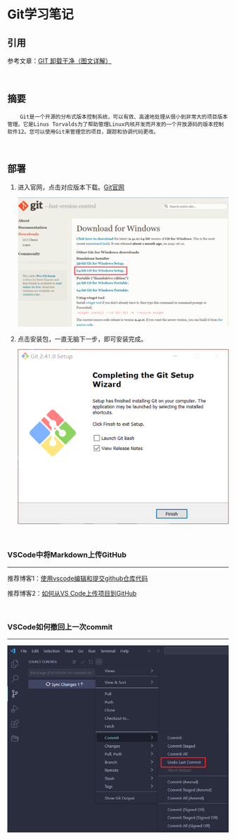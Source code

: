 # Git学习笔记

## 引用

参考文章：[GIT 卸载干净（图文详解）](https://blog.csdn.net/weixin_43306271/article/details/121735153)

<br>

## 摘要

```
    Git是一个开源的分布式版本控制系统，可以有效、高速地处理从很小到非常大的项目版本管理。它是Linus Torvalds为了帮助管理Linux内核开发而开发的一个开放源码的版本控制软件12。您可以使用Git来管理您的项目，跟踪和协调代码更改。
```

<br>

## 部署

1. 进入官网，点击对应版本下载。[Git官网](https://git-scm.com/)

    ![picture 0](../images/0fd2ee269dc83d43def9c8773473be4fb8b202d4207586d1ac615a2adbcb46df.png)  

2. 点击安装包，一直无脑下一步，即可安装完成。

    ![picture 1](../images/c5c32100bb6633b738007949900cc9ce6aeed6823dc35bec84dc24a0f9c57ced.png)  

<br>

### VSCode中将Markdown上传GitHub

---

推荐博客1：[使用vscode编辑和提交github仓库代码](https://blog.csdn.net/qq_42951560/article/details/108641641)

推荐博客2：[如何从VS Code上传项目到GitHub](https://geek-docs.com/github/github-tutorial/how-to-upload-a-project-to-github-from-vs-code.html)

<br>

### VSCode如何撤回上一次commit

---

![picture 2](../images/77ed7438a65ff81029ab3de7e954e83d8d002eb2f22622ff244d43beb1b0ad1a.png)  
